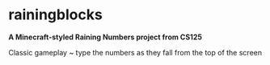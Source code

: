 rainingblocks
=============

**A Minecraft-styled Raining Numbers project from CS125**

Classic gameplay ~ type the numbers as they fall from the top of the screen
